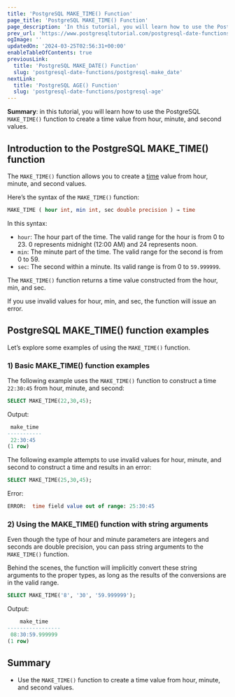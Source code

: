 ```yaml
---
title: 'PostgreSQL MAKE_TIME() Function'
page_title: 'PostgreSQL MAKE_TIME() Function'
page_description: 'In this tutorial, you will learn how to use the PostgreSQL MAKE_TIME() function to create a time value from hour, minute, and second values.'
prev_url: 'https://www.postgresqltutorial.com/postgresql-date-functions/postgresql-make_time/'
ogImage: ''
updatedOn: '2024-03-25T02:56:31+00:00'
enableTableOfContents: true
previousLink:
  title: 'PostgreSQL MAKE_DATE() Function'
  slug: 'postgresql-date-functions/postgresql-make_date'
nextLink:
  title: 'PostgreSQL AGE() Function'
  slug: 'postgresql-date-functions/postgresql-age'
---
```


**Summary**: in this tutorial, you will learn how to use the PostgreSQL `MAKE_TIME()` function to create a time value from hour, minute, and second values.

## Introduction to the PostgreSQL MAKE_TIME() function

The `MAKE_TIME()` function allows you to create a [time](../postgresql-tutorial/postgresql-time) value from hour, minute, and second values.

Here’s the syntax of the `MAKE_TIME()` function:

```sql
MAKE_TIME ( hour int, min int, sec double precision ) → time
```

In this syntax:

- `hour`: The hour part of the time. The valid range for the hour is from 0 to 23\. 0 represents midnight (12:00 AM) and 24 represents noon.
- `min`: The minute part of the time. The valid range for the second is from 0 to 59\.
- `sec`: The second within a minute. Its valid range is from 0 to `59.999999`.

The `MAKE_TIME()` function returns a time value constructed from the hour, min, and sec.

If you use invalid values for hour, min, and sec, the function will issue an error.

## PostgreSQL MAKE_TIME() function examples

Let’s explore some examples of using the `MAKE_TIME()` function.

### 1\) Basic MAKE_TIME() function examples

The following example uses the `MAKE_TIME()` function to construct a time `22:30:45` from hour, minute, and second:

```sql
SELECT MAKE_TIME(22,30,45);
```

Output:

```sql
 make_time
-----------
 22:30:45
(1 row)
```

The following example attempts to use invalid values for hour, minute, and second to construct a time and results in an error:

```sql
SELECT MAKE_TIME(25,30,45);
```

Error:

```sql
ERROR:  time field value out of range: 25:30:45
```

### 2\) Using the MAKE_TIME() function with string arguments

Even though the type of hour and minute parameters are integers and seconds are double precision, you can pass string arguments to the `MAKE_TIME()` function.

Behind the scenes, the function will implicitly convert these string arguments to the proper types, as long as the results of the conversions are in the valid range.

```sql
SELECT MAKE_TIME('8', '30', '59.999999');
```

Output:

```sql
    make_time
-----------------
 08:30:59.999999
(1 row)
```

## Summary

- Use the `MAKE_TIME()` function to create a time value from hour, minute, and second values.
